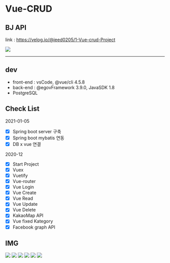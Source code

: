 # Vue-CRUD

## BJ API

link : https://velog.io/@ieed0205/1-Vue-crud-Project

![](https://images.velog.io/images/ieed0205/post/59c878f6-3331-4043-b207-6d5d7bea1073/%EB%85%B9%ED%99%94_2020_12_16_13_46_57_964.gif)

---
## dev
- front-end : vsCode, @vue/cli 4.5.8
- back-end : @egovFramework 3.9.0, JavaSDK 1.8
- PostgreSQL

## Check List
2021-01-05
- [x] Spring boot server 구축
- [x] Spring boot mybatis 연동
- [x] DB x vue 연결

2020-12
- [x] Start Project
- [x] Vuex
- [x] Vuetify
- [x] Vue-router
- [x] Vue Login
- [x] Vue Create
- [x] Vue Read
- [x] Vue Update
- [x] Vue Delete
- [x] KakaoMap API
- [x] Vue fixed Kategory
- [x] Facebook graph API

## IMG

![](https://images.velog.io/images/ieed0205/post/470bd9c5-148c-430f-874d-b64f8f595cd6/2.PNG)
![](https://images.velog.io/images/ieed0205/post/8c9383a5-2837-4496-8afa-c469a0666e04/1.PNG)
![](https://images.velog.io/images/ieed0205/post/84048569-3046-47df-b573-f72ea2417919/3.PNG)
![](https://images.velog.io/images/ieed0205/post/9761f084-faf2-4a2c-83d2-9dc0e32e9ae7/4.PNG)
![](https://images.velog.io/images/ieed0205/post/d360d018-3f78-4759-b429-1c503a086803/5.PNG)
![](https://images.velog.io/images/ieed0205/post/2efc251e-9e36-465f-9023-d488f83ddabc/6.PNG)